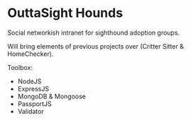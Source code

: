 # OuttaSight Hounds

Social networkish intranet for sighthound adoption groups.

Will bring elements of previous projects over (Critter Sitter & HomeChecker).

Toolbox:

- NodeJS
- ExpressJS
- MongoDB & Mongoose
- PassportJS
- Validator
